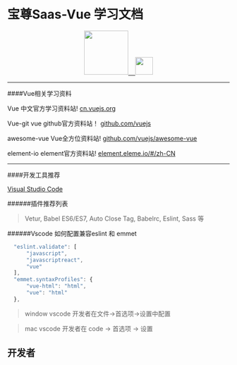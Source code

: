 # 宝尊Saas-Vue 学习文档

<p align="center"><a href="https://vuejs.org" target="_blank"><img width="100"src="http://media.corporate-ir.net/media_files/IROL/25/253989/images/logo-en.png">&nbsp;&nbsp;&nbsp;&nbsp;<img width="40"src="https://vuejs.org/images/logo.png"></a></p>

***

####Vue相关学习资料

Vue 中文官方学习资料站!
[cn.vuejs.org](https://cn.vuejs.org/v2/guide/)

Vue-git vue github官方资料站！
[github.com/vuejs](https://github.com/vuejs)

awesome-vue Vue全方位资料站!
[github.com/vuejs/awesome-vue](https://github.com/vuejs/awesome-vue)

element-io element官方资料站!
[element.eleme.io/#/zh-CN](http://element.eleme.io/#/zh-CN)

***
####开发工具推荐

[Visual Studio Code](https://code.visualstudio.com)

######插件推荐列表

> Vetur, Babel ES6/ES7, Auto Close Tag, Babelrc, Eslint, Sass 等

######Vscode 如何配置兼容eslint 和 emmet

```js
  "eslint.validate": [
      "javascript",
      "javascriptreact",
      "vue"
  ],
  "emmet.syntaxProfiles": {
      "vue-html": "html",
      "vue": "html"
  },
```

> window    vscode 开发者在文件->首选项->设置中配置

> mac       vscode 开发者在 code -> 首选项 -> 设置

## 开发者
